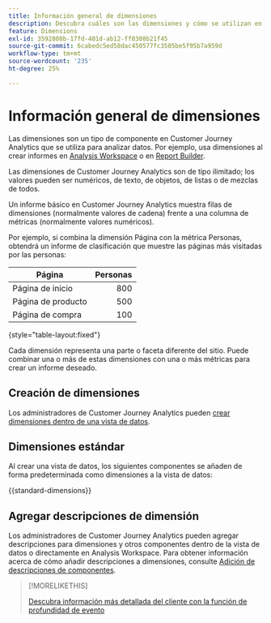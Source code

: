 ```yaml
---
title: Información general de dimensiones
description: Descubra cuáles son las dimensiones y cómo se utilizan en Customer Journey Analytics
feature: Dimensions
exl-id: 3592808b-17fd-401d-ab12-ff0308b21f45
source-git-commit: 6cabedc5ed58dac450577fc3505be5f95b7a959d
workflow-type: tm+mt
source-wordcount: '235'
ht-degree: 25%

---
```


# Información general de dimensiones

Las dimensiones son un tipo de componente en Customer Journey Analytics que se utiliza para analizar datos. Por ejemplo, usa dimensiones al crear informes en [Analysis Workspace](/help/analysis-workspace/home.md) o en [Report Builder](/help/report-builder/rb-overview.md).

Las dimensiones de Customer Journey Analytics son de tipo ilimitado; los valores pueden ser numéricos, de texto, de objetos, de listas o de mezclas de todos.

Un informe básico en Customer Journey Analytics muestra filas de dimensiones (normalmente valores de cadena) frente a una columna de métricas (normalmente valores numéricos).

Por ejemplo, si combina la dimensión Página con la métrica Personas, obtendrá un informe de clasificación que muestre las páginas más visitadas por las personas:

| Página | Personas |
| --- | ---: |
| Página de inicio | 800 |
| Página de producto | 500 |
| Página de compra | 100 |

{style="table-layout:fixed"}

Cada dimensión representa una parte o faceta diferente del sitio. Puede combinar una o más de estas dimensiones con una o más métricas para crear un informe deseado.


## Creación de dimensiones

Los administradores de Customer Journey Analytics pueden [crear dimensiones dentro de una vista de datos](/help/data-views/create-dataview.md#components).

## Dimensiones estándar

Al crear una vista de datos, los siguientes componentes se añaden de forma predeterminada como dimensiones a la vista de datos:

{{standard-dimensions}}


## Agregar descripciones de dimensión

Los administradores de Customer Journey Analytics pueden agregar descripciones para dimensiones y otros componentes dentro de la vista de datos o directamente en Analysis Workspace. Para obtener información acerca de cómo añadir descripciones a dimensiones, consulte [Adición de descripciones de componentes](/help/components/add-component-descriptions.md).

>[!MORELIKETHIS]
>
>[Descubra información más detallada del cliente con la función de profundidad de evento](https://experienceleaguecommunities.adobe.com/t5/adobe-analytics-blogs/discover-deeper-customer-insights-with-adobe-customer-journey/ba-p/753947?profile.language=es#M576)
>


